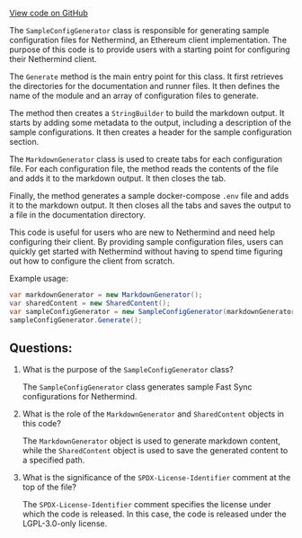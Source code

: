 [View code on GitHub](https://github.com/nethermindeth/nethermind/Nethermind.GitBook/SampleConfigGenerator.cs)

The `SampleConfigGenerator` class is responsible for generating sample configuration files for Nethermind, an Ethereum client implementation. The purpose of this code is to provide users with a starting point for configuring their Nethermind client. 

The `Generate` method is the main entry point for this class. It first retrieves the directories for the documentation and runner files. It then defines the name of the module and an array of configuration files to generate. 

The method then creates a `StringBuilder` to build the markdown output. It starts by adding some metadata to the output, including a description of the sample configurations. It then creates a header for the sample configuration section. 

The `MarkdownGenerator` class is used to create tabs for each configuration file. For each configuration file, the method reads the contents of the file and adds it to the markdown output. It then closes the tab. 

Finally, the method generates a sample docker-compose `.env` file and adds it to the markdown output. It then closes all the tabs and saves the output to a file in the documentation directory. 

This code is useful for users who are new to Nethermind and need help configuring their client. By providing sample configuration files, users can quickly get started with Nethermind without having to spend time figuring out how to configure the client from scratch. 

Example usage:

```csharp
var markdownGenerator = new MarkdownGenerator();
var sharedContent = new SharedContent();
var sampleConfigGenerator = new SampleConfigGenerator(markdownGenerator, sharedContent);
sampleConfigGenerator.Generate();
```
## Questions: 
 1. What is the purpose of the `SampleConfigGenerator` class?
    
    The `SampleConfigGenerator` class generates sample Fast Sync configurations for Nethermind.

2. What is the role of the `MarkdownGenerator` and `SharedContent` objects in this code?
    
    The `MarkdownGenerator` object is used to generate markdown content, while the `SharedContent` object is used to save the generated content to a specified path.

3. What is the significance of the `SPDX-License-Identifier` comment at the top of the file?
    
    The `SPDX-License-Identifier` comment specifies the license under which the code is released. In this case, the code is released under the LGPL-3.0-only license.